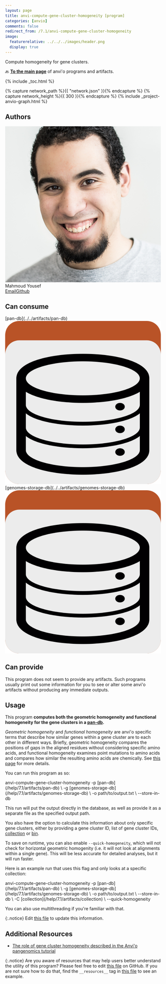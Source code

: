 ```yaml
---
layout: page
title: anvi-compute-gene-cluster-homogeneity [program]
categories: [anvio]
comments: false
redirect_from: /7.1/anvi-compute-gene-cluster-homogeneity
image:
  featurerelative: ../../../images/header.png
  display: true
---
```


Compute homogeneity for gene clusters.

🔙 **[To the main page](../../)** of anvi'o programs and artifacts.


{% include _toc.html %}
<div id="svg" class="subnetwork"></div>
{% capture network_path %}{{ "network.json" }}{% endcapture %}
{% capture network_height %}{{ 300 }}{% endcapture %}
{% include _project-anvio-graph.html %}


## Authors

<div class="anvio-person"><div class="anvio-person-info"><div class="anvio-person-photo"><img class="anvio-person-photo-img" src="../../images/authors/mahmoudyousef98.jpg" /></div><div class="anvio-person-info-box"><span class="anvio-person-name">Mahmoud Yousef</span><div class="anvio-person-social-box"><a href="mailto:mahmoudyousef@uchicago.edu" class="person-social" target="_blank"><i class="fa fa-fw fa-envelope-square"></i>Email</a><a href="http://github.com/mahmoudyousef98" class="person-social" target="_blank"><i class="fa fa-fw fa-github"></i>Github</a></div></div></div></div>



## Can consume


<p style="text-align: left" markdown="1"><span class="artifact-r">[pan-db](../../artifacts/pan-db) <img src="../../images/icons/DB.png" class="artifact-icon-mini" /></span> <span class="artifact-r">[genomes-storage-db](../../artifacts/genomes-storage-db) <img src="../../images/icons/DB.png" class="artifact-icon-mini" /></span></p>


## Can provide


This program does not seem to provide any artifacts. Such programs usually print out some information for you to see or alter some anvi'o artifacts without producing any immediate outputs.


## Usage


This program **computes both the geometric homogeneity and functional homogeneity for the gene clusters in a <span class="artifact-n">[pan-db](/help/7.1/artifacts/pan-db)</span>.** 

*Geometric homogeneity* and *functional homogeneity* are anvi'o specific terms that describe how similar genes within a gene cluster are to each other in different ways. Briefly, geometric homogeneity compares the positions of gaps in the aligned residues without considering specific amino acids, and functional homogeneity examines point mutations to amino acids and compares how similar the resulting amino acids are chemically. See [this page](http://merenlab.org/2016/11/08/pangenomics-v2/#inferring-the-homogeneity-of-gene-clusters) for more details. 

You can run this program as so: 

<div class="codeblock" markdown="1">
anvi&#45;compute&#45;gene&#45;cluster&#45;homogeneity &#45;p <span class="artifact&#45;n">[pan&#45;db](/help/7.1/artifacts/pan&#45;db)</span> \
                                      &#45;g <span class="artifact&#45;n">[genomes&#45;storage&#45;db](/help/7.1/artifacts/genomes&#45;storage&#45;db)</span> \
                                      &#45;o path/to/output.txt \
                                      &#45;&#45;store&#45;in&#45;db
</div>

This run will put the output directly in the database, as well as provide it as a separate file as the specified output path. 

You also have the option to calculate this information about only specific gene clusters, either by providing a gene cluster ID, list of gene cluster IDs, <span class="artifact-n">[collection](/help/7.1/artifacts/collection)</span> or <span class="artifact-n">[bin](/help/7.1/artifacts/bin)</span>. 

To save on runtime, you can also enable `--quick-homogeneity`, which will not check for horizontal geometric homogenity (i.e. it will not look at alignments within a single gene). This will be less accurate for detailed analyses, but it will run faster. 

Here is an example run that uses this flag and only looks at a specific collection: 

<div class="codeblock" markdown="1">
anvi&#45;compute&#45;gene&#45;cluster&#45;homogeneity &#45;p <span class="artifact&#45;n">[pan&#45;db](/help/7.1/artifacts/pan&#45;db)</span> \
                                      &#45;g <span class="artifact&#45;n">[genomes&#45;storage&#45;db](/help/7.1/artifacts/genomes&#45;storage&#45;db)</span> \
                                      &#45;o path/to/output.txt \
                                      &#45;&#45;store&#45;in&#45;db \ 
                                      &#45;C <span class="artifact&#45;n">[collection](/help/7.1/artifacts/collection)</span> \
                                      &#45;&#45;quick&#45;homogeneity 
</div>

You can also use multithreading if you're familiar with that. 


{:.notice}
Edit [this file](https://github.com/merenlab/anvio/tree/master/anvio/docs/programs/anvi-compute-gene-cluster-homogeneity.md) to update this information.


## Additional Resources


* [The role of gene cluster homogeneity described in the Anvi&#x27;o pangenomics tutorial](http://merenlab.org/2016/11/08/pangenomics-v2/#inferring-the-homogeneity-of-gene-clusters)


{:.notice}
Are you aware of resources that may help users better understand the utility of this program? Please feel free to edit [this file](https://github.com/merenlab/anvio/tree/master/bin/anvi-compute-gene-cluster-homogeneity) on GitHub. If you are not sure how to do that, find the `__resources__` tag in [this file](https://github.com/merenlab/anvio/blob/master/bin/anvi-interactive) to see an example.
